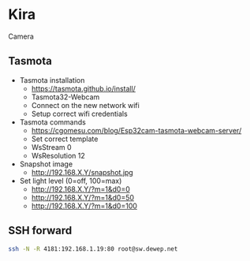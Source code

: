 # Kira

Camera

## Tasmota

- Tasmota installation
  - https://tasmota.github.io/install/
  - Tasmota32-Webcam
  - Connect on the new network wifi
  - Setup correct wifi credentials
- Tasmota commands
  - https://cgomesu.com/blog/Esp32cam-tasmota-webcam-server/
  - Set correct template
  - WsStream 0
  - WsResolution 12
- Snapshot image
  - http://192.168.X.Y/snapshot.jpg
- Set light level (0=off, 100=max)
  - http://192.168.X.Y/?m=1&d0=0
  - http://192.168.X.Y/?m=1&d0=50
  - http://192.168.X.Y/?m=1&d0=100

## SSH forward

```bash
ssh -N -R 4181:192.168.1.19:80 root@sw.dewep.net
```
